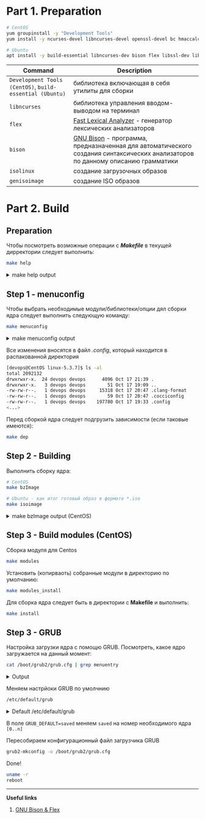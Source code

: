 Part 1. Preparation
===
```bash
# CentOS
yum groupinstall -y "Development Tools"
yum install -y ncurses-devel libncurses-devel openssl-devel bc hmaccalc zlib0devel binutils-devel elfutils-libelf-devel

# Ubuntu
apt install -y build-essential libncurses-dev bison flex libssl-dev libelf-dev isolinux genisoimage
```

| Command | Description |
| --- | --- |
|`Development Tools (CentOS)`, `build-essential (Ubuntu)`|библиотека включающая в себя утилиты для сборки|
|`libncurses`|библиотека управления вводом-выводом на терминал|
|`flex`|[Fast Lexical Analyzer](https://habr.com/post/99162/) - генератор лексических анализаторов |
|`bison`|[GNU Bison](https://habr.com/post/99366/)  - программа, предназначенная для автоматического создания синтаксических анализаторов по данному описанию грамматики|
|`isolinux`|создание загрузочных образов|
|`genisoimage`|создание ISO образов|

Part 2. Build
===
Preparation
---
Чтобы посмотреть возможные операции с ***Makefile*** в текущей дирректории следует выполнить:

```bash
make help
```

<details>
    <summary>make help output</summary>
    
```bash
    Cleaning targets:
    clean           - Remove most generated files but keep the config and
                        enough build support to build external modules
    mrproper        - Remove all generated files + config + various backup files
    distclean       - mrproper + remove editor backup and patch files

    Configuration targets:
    config          - Update current config utilising a line-oriented program
    nconfig         - Update current config utilising a ncurses menu based program
    menuconfig      - Update current config utilising a menu based program
    xconfig         - Update current config utilising a Qt based front-end
    gconfig         - Update current config utilising a GTK+ based front-end
    oldconfig       - Update current config utilising a provided .config as base
    localmodconfig  - Update current config disabling modules not loaded
    localyesconfig  - Update current config converting local mods to core
    defconfig       - New config with default from ARCH supplied defconfig
    savedefconfig   - Save current config as ./defconfig (minimal config)
    allnoconfig     - New config where all options are answered with no
    allyesconfig    - New config where all options are accepted with yes
    allmodconfig    - New config selecting modules when possible
    alldefconfig    - New config with all symbols set to default
    randconfig      - New config with random answer to all options
    listnewconfig   - List new options
    olddefconfig    - Same as oldconfig but sets new symbols to their
                        default value without prompting
    kvmconfig       - Enable additional options for kvm guest kernel support
    xenconfig       - Enable additional options for xen dom0 and guest kernel support
    tinyconfig      - Configure the tiniest possible kernel
    testconfig      - Run Kconfig unit tests (requires python3 and pytest)

    Other generic targets:
    all             - Build all targets marked with [*]
    * vmlinux         - Build the bare kernel
    * modules         - Build all modules
    modules_install - Install all modules to INSTALL_MOD_PATH (default: /)
        dir/            - Build all files in dir and below
    dir/file.[ois]  - Build specified target only
    dir/file.ll     - Build the LLVM assembly file
                        (requires compiler support for LLVM assembly generation)
    dir/file.lst    - Build specified mixed source/assembly target only
                        (requires a recent binutils and recent build (System.map))
    dir/file.ko     - Build module including final link
    modules_prepare - Set up for building external modules
    tags/TAGS       - Generate tags file for editors
    cscope          - Generate cscope index
    gtags           - Generate GNU GLOBAL index
    kernelrelease   - Output the release version string (use with make -s)
    kernelversion   - Output the version stored in Makefile (use with make -s)
    image_name      - Output the image name (use with make -s)
    headers_install - Install sanitised kernel headers to INSTALL_HDR_PATH
                        (default: ./usr)

    Static analysers:
    checkstack      - Generate a list of stack hogs
    namespacecheck  - Name space analysis on compiled kernel
    versioncheck    - Sanity check on version.h usage
    includecheck    - Check for duplicate included header files
    export_report   - List the usages of all exported symbols
    headers_check   - Sanity check on exported headers
    headerdep       - Detect inclusion cycles in headers
    coccicheck      - Check with Coccinelle

    Kernel selftest:
    kselftest       - Build and run kernel selftest (run as root)
                        Build, install, and boot kernel before
                        running kselftest on it
    kselftest-clean - Remove all generated kselftest files
    kselftest-merge - Merge all the config dependencies of kselftest to existing
                        .config.

    Userspace tools targets:
    use "make tools/help"
    or  "cd tools; make help"

    Kernel packaging:
    rpm-pkg             - Build both source and binary RPM kernel packages
    binrpm-pkg          - Build only the binary kernel RPM package
    deb-pkg             - Build both source and binary deb kernel packages
    bindeb-pkg          - Build only the binary kernel deb package
    snap-pkg            - Build only the binary kernel snap package (will connect to external hosts)
    tar-pkg             - Build the kernel as an uncompressed tarball
    targz-pkg           - Build the kernel as a gzip compressed tarball
    tarbz2-pkg          - Build the kernel as a bzip2 compressed tarball
    tarxz-pkg           - Build the kernel as a xz compressed tarball
    perf-tar-src-pkg    - Build perf-5.3.7.tar source tarball
    perf-targz-src-pkg  - Build perf-5.3.7.tar.gz source tarball
    perf-tarbz2-src-pkg - Build perf-5.3.7.tar.bz2 source tarball
    perf-tarxz-src-pkg  - Build perf-5.3.7.tar.xz source tarball

    Documentation targets:
    Linux kernel internal documentation in different formats from ReST:
    htmldocs        - HTML
    latexdocs       - LaTeX
    pdfdocs         - PDF
    epubdocs        - EPUB
    xmldocs         - XML
    linkcheckdocs   - check for broken external links (will connect to external hosts)
    refcheckdocs    - check for references to non-existing files under Documentation
    cleandocs       - clean all generated files

    make SPHINXDIRS="s1 s2" [target] Generate only docs of folder s1, s2
    valid values for SPHINXDIRS are:   

    make SPHINX_CONF={conf-file} [target] use *additional* sphinx-build
    configuration. This is e.g. useful to build with nit-picking config.

    Default location for the generated documents is Documentation/output

    Architecture specific targets (x86):
    * bzImage      - Compressed kernel image (arch/x86/boot/bzImage)
    install      - Install kernel using
                    (your) ~/bin/installkernel or
                    (distribution) /sbin/installkernel or
                    install to $(INSTALL_PATH) and run lilo
    fdimage      - Create 1.4MB boot floppy image (arch/x86/boot/fdimage)
    fdimage144   - Create 1.4MB boot floppy image (arch/x86/boot/fdimage)
    fdimage288   - Create 2.8MB boot floppy image (arch/x86/boot/fdimage)
    isoimage     - Create a boot CD-ROM image (arch/x86/boot/image.iso)
                    bzdisk/fdimage*/isoimage also accept:
                    FDARGS="..."  arguments for the booted kernel
                    FDINITRD=file initrd for the booted kernel

    i386_defconfig           - Build for i386
    x86_64_defconfig         - Build for x86_64

    make V=0|1 [targets] 0 => quiet build (default), 1 => verbose build
    make V=2   [targets] 2 => give reason for rebuild of target
    make O=dir [targets] Locate all output files in "dir", including .config
    make C=1   [targets] Check re-compiled c source with $CHECK (sparse by default)
    make C=2   [targets] Force check of all c source with $CHECK
    make RECORDMCOUNT_WARN=1 [targets] Warn about ignored mcount sections
    make W=n   [targets] Enable extra gcc checks, n=1,2,3 where
                    1: warnings which may be relevant and do not occur too often
                    2: warnings which occur quite often but may still be relevant
                    3: more obscure warnings, can most likely be ignored
                    Multiple levels can be combined with W=12 or W=123               

    Execute "make" or "make all" to build all targets marked with [*]
    For further info see the ./README file
```
</details> 

Step 1 - menuconfig
---

Чтобы выбрать необходимые модули/библиотеки/опции дял сборки ядра следует выполнить следующую команду:

```bash
make menuconfig
```

<details>
    <summary>make menuconfig output</summary>
    

    .config - Linux/x86 5.3.7 Kernel Configuration
    ────────────────────────────────────────────────────────────────────────────────────────────
    ┌──────────────────────── Linux/x86 5.3.7 Kernel Configuration ─────────────────────────┐
    │  Arrow keys navigate the menu.  <Enter> selects submenus ---> (or empty submenus      │
    │  ----).  Highlighted letters are hotkeys.  Pressing <Y> includes, <N> excludes, <M>   │
    │  modularizes features.  Press <Esc><Esc> to exit, <?> for Help, </> for Search.       │
    │  Legend: [*] built-in  [ ] excluded  <M> module  < > module capable                   │
    │ ┌───────────────────────────────────────────────────────────────────────────────────┐ │
    │ │          *** Compiler: gcc (GCC) 4.8.5 20150623 (Red Hat 4.8.5-39) ***            │ │
    │ │          General setup  --->                                                      │ │
    │ │      [*] 64-bit kernel                                                            │ │
    │ │          Processor type and features  --->                                        │ │
    │ │          Power management and ACPI options  --->                                  │ │
    │ │          Bus options (PCI etc.)  --->                                             │ │
    │ │          Binary Emulations  --->                                                  │ │
    │ │          Firmware Drivers  --->                                                   │ │
    │ │      [*] Virtualization  --->                                                     │ │
    │ │          General architecture-dependent options  --->                             │ │
    │ │      [*] Enable loadable module support  --->                                     │ │
    │ │      -*- Enable the block layer  --->                                             │ │
    │ │          IO Schedulers  --->                                                      │ │
    │ │          Executable file formats  --->                                            │ │
    │ │          Memory Management options  --->                                          │ │
    │ │      [*] Networking support  --->                                                 │ │
    │ │          Device Drivers  --->                                                     │ │
    │ │          File systems  --->                                                       │ │
    │ │          Security options  --->                                                   │ │
    │ │      -*- Cryptographic API  --->                                                  │ │
    │ │          Library routines  --->                                                   │ │
    │ │          Kernel hacking  --->                                                     │ │
    │ │                                                                                   │ │
    │ └───────────────────────────────────────────────────────────────────────────────────┘ │
    ├───────────────────────────────────────────────────────────────────────────────────────┤
    │               <Select>    < Exit >    < Help >    < Save >    < Load >                │
    └───────────────────────────────────────────────────────────────────────────────────────┘
  </details> 

Все изменения вносятся в файл _.config_, который находится в распакованной директория

```bash
[devops@CentOS linux-5.3.7]$ ls -al
total 2092132
drwxrwxr-x.  24 devops devops      4096 Oct 17 21:39 .
drwxrwxr-x.   3 devops devops        51 Oct 17 19:09 ..
-rw-rw-r--.   1 devops devops     15318 Oct 17 20:47 .clang-format
-rw-rw-r--.   1 devops devops        59 Oct 17 20:47 .cocciconfig
-rw-rw-r--.   1 devops devops    197780 Oct 17 19:33 .config
<...>
```

Перед сборкой ядра следует подгрузить зависимости (если таковые имеются):
```bash
make dep
```

Step 2 - Building
---

Выполнить сборку ядра:
```bash
# CentOS
make bzImage

# Ubuntu - как итог готовый образ в формате *.iso 
make isoimage
```
<details>
    <summary>make bzImage output (CentOS)</summary>

  <...>
  CC      arch/x86/boot/video-vesa.o
  CC      arch/x86/boot/video-bios.o
  LD      arch/x86/boot/setup.elf
  OBJCOPY arch/x86/boot/setup.bin
  OBJCOPY arch/x86/boot/vmlinux.bin
  HOSTCC  arch/x86/boot/tools/build
  BUILD   arch/x86/boot/bzImage
Setup is 17388 bytes (padded to 17408 bytes).
System is 8113 kB
CRC 960f1e74
Kernel: arch/x86/boot/bzImage is ready  (#1)
</details>

Step 3 - Build modules (CentOS)
---

Сборка модуля для Centos
```bash
make modules
```

Установить (копирваоть) собранные модули в директорию по умолчанию:
```bash
make modules_install
```
Для сборка ядра следует быть в директории с **Makefile** и выполнить:
```bash
make install
```
Step 3 - GRUB
---
Настройка загрузки ядра с помощю GRUB. Посмотреть, какое ядро загружается на данный момент:
```bash
cat /boot/grub2/grub.cfg | grep menuentry
```

<details>
    <summary>Output</summary>

```bash
if [ x"${feature_menuentry_id}" = xy ]; then
  menuentry_id_option="--id"
  menuentry_id_option=""
export menuentry_id_option
menuentry 'CentOS Linux (3.10.0-1062.1.2.el7.x86_64) 7 (Core)' --class centos --class gnu-linux --class gnu --class os --unrestricted $menuentry_id_option 'gnulinux-3.10.0-957.12.2.el7.x86_64-advanced-8ac075e3-1124-4bb6-bef7-a6811bf8b870' {
menuentry 'CentOS Linux (3.10.0-957.12.2.el7.x86_64) 7 (Core)' --class centos --class gnu-linux --class gnu --class os --unrestricted $menuentry_id_option 'gnulinux-3.10.0-957.12.2.el7.x86_64-advanced-8ac075e3-1124-4bb6-bef7-a6811bf8b870' {
```
</details>

Меняем настрйоки GRUB по умолчнию

```bash
/etc/default/grub
```

<details>
    <summary>Default /etc/default/grub</summary>

```bash
GRUB_TIMEOUT=1
GRUB_DISTRIBUTOR="$(sed 's, release .*$,,g' /etc/system-release)"
GRUB_DEFAULT=saved
GRUB_DISABLE_SUBMENU=true
GRUB_TERMINAL_OUTPUT="console"
GRUB_CMDLINE_LINUX="no_timer_check console=tty0 console=ttyS0,115200n8 net.ifnames=0 biosdevname=0 elevator=noop crashkernel=auto"
GRUB_DISABLE_RECOVERY="true"
```
</details>

В поле `GRUB_DEFAULT=saved` меняем `saved` на номер необходимого ядра `[0..n]`

Пересобираем конфигурационный файл загрузчика GRUB
```bash
grub2-mkconfig -o /boot/grub2/grub.cfg
```
Done!
```bash
uname -r
reboot
```

---
**Useful links**
  1. [GNU Bison & Flex](https://habr.com/en/post/141756/)